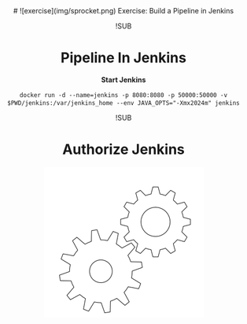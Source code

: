 <!-- .slide: data-background="#64217E" -->
<center>
# ![exercise](img/sprocket.png) <!-- .element: style="width: 10%; height: auto;" class="noborder" --> Exercise: Build a Pipeline in Jenkins

!SUB
# Pipeline In Jenkins

**Start Jenkins**

```
docker run -d --name=jenkins -p 8080:8080 -p 50000:50000 -v $PWD/jenkins:/var/jenkins_home --env JAVA_OPTS="-Xmx2024m" jenkins
```

!SUB

# Authorize Jenkins

![exercise](img/sprocket.png) <!-- .element: style="width: 10%; height: auto;" class="noborder" -->   
